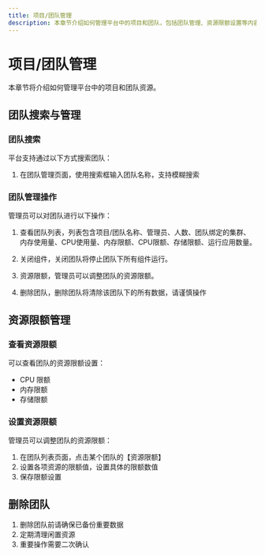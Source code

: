 ```yaml
---
title: 项目/团队管理
description: 本章节介绍如何管理平台中的项目和团队，包括团队管理、资源限额设置等内容
---
```


# 项目/团队管理

本章节将介绍如何管理平台中的项目和团队资源。

## 团队搜索与管理

### 团队搜索

平台支持通过以下方式搜索团队：

1. 在团队管理页面，使用搜索框输入团队名称，支持模糊搜索

### 团队管理操作

管理员可以对团队进行以下操作：

1. 查看团队列表，列表包含项目/团队名称、管理员、人数、团队绑定的集群、内存使用量、CPU使用量、内存限额、CPU限额、存储限额、运行应用数量。

2. 关闭组件，关闭团队将停止团队下所有组件运行。

3. 资源限额，管理员可以调整团队的资源限额。

4. 删除团队，删除团队将清除该团队下的所有数据，请谨慎操作

## 资源限额管理

### 查看资源限额

可以查看团队的资源限额设置：

- CPU 限额
- 内存限额
- 存储限额

### 设置资源限额

管理员可以调整团队的资源限额：

1. 在团队列表页面，点击某个团队的【资源限额】
2. 设置各项资源的限额值，设置具体的限额数值
3. 保存限额设置

## 删除团队

1. 删除团队前请确保已备份重要数据
2. 定期清理闲置资源
3. 重要操作需要二次确认
